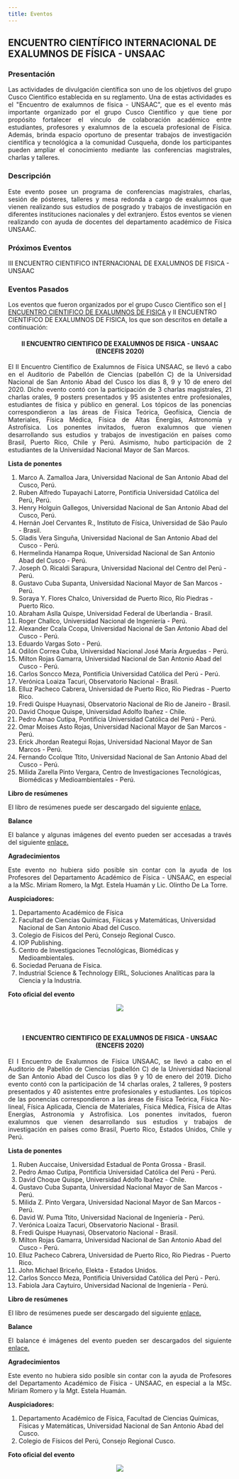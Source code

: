 ```yaml
---
title: Eventos
---
```


## **ENCUENTRO CIENTÍFICO INTERNACIONAL DE EXALUMNOS DE FÍSICA - UNSAAC**

### **Presentación**
<p style='text-align: justify;'> Las actividades de divulgación científica son uno de los objetivos del grupo Cusco Científico establecida en su reglamento. Una de estas actividades es el "Encuentro de exalumnos de física - UNSAAC", que es el evento más importante organizado por el grupo Cusco Científico y que tiene por propósito fortalecer el vínculo de colaboración académico entre estudiantes, profesores y exalumnos de la escuela profesional de Física. Además, brinda espacio oportuno de presentar trabajos de investigación científica y tecnológica a la comunidad Cusqueña, donde los participantes pueden ampliar el conocimiento mediante las conferencias magistrales, charlas y talleres. </p>

### **Descripción**

<p style='text-align: justify;'> Este evento posee un programa de conferencias magistrales, charlas, sesión de pósteres, talleres y mesa redonda a cargo de exalumnos que vienen realizando sus estudios de posgrado y trabajos de investigación en diferentes instituciones nacionales y del extranjero. Estos eventos se vienen realizando con ayuda de docentes del departamento académico de Física UNSAAC.</p>

### Próximos Eventos

III ENCUENTRO CIENTIFICO INTERNACIONAL DE EXALUMNOS DE FISICA - UNSAAC

<!--[Link de inscripción](https://docs.google.com/forms/d/e/1FAIpQLScDOYWfKQJMzF0tG4nuV0miR1KvWN35XfXTssgq9pKAFtfp0g/viewform)-->

<section>
  <h3>Eventos Pasados</h3>
</section>

Los eventos que fueron organizados por el grupo Cusco Científico son el <a href="#primer">I ENCUENTRO CIENTIFICO DE EXALUMNOS DE FISICA</a>  y II ENCUENTRO CIENTIFICO DE EXALUMNOS DE FISICA, los que son descritos en detalle a continuación: 

<!--<ul style="list-style-type:disc;"> -->
<!--<li><b>II ENCUENTRO CIENTIFICO DE EXALUMNOS DE FISICA - UNSAAC (ENCEFIS 2020)</b></li>-->

<section>
<center><h4 id="segundo">II ENCUENTRO CIENTIFICO DE EXALUMNOS DE FISICA - UNSAAC (ENCEFIS 2020)</h4></center>
</section>

<p style='text-align: justify;'>El II Encuentro Científico de Exalumnos de Física UNSAAC, se llevó a cabo en el Auditorio de Pabellón de Ciencias (pabellón C) de la Universidad Nacional de San Antonio Abad del Cusco los días 8, 9 y 10 de enero del 2020. Dicho evento contó con la participación de 3 charlas magistrales, 21 charlas orales, 9 posters presentados y 95 asistentes entre profesionales, estudiantes de física y público en general. Los tópicos de las ponencias correspondieron a las áreas de Física Teórica, Geofísica, Ciencia de Materiales, Física Médica, Física de Altas Energías, Astronomía y Astrofísica. Los ponentes invitados, fueron exalumnos que vienen desarrollando sus estudios y trabajos de investigación en países como Brasil, Puerto Rico, Chile y Perú. Asimismo, hubo participación de 2 estudiantes de la Universidad Nacional Mayor de San Marcos.</p>

<p style='text-align: justify;'><b>Lista de ponentes</b><br>
<ol>
<li>Marco A. Zamalloa Jara, Universidad Nacional de San Antonio Abad del Cusco, Perú.</li>
<li>Ruben Alfredo Tupayachi Latorre, Pontificia Universidad Católica del Perú, Perú.</li>
<li>Henry Holguin Gallegos, Universidad Nacional de San Antonio Abad del Cusco, Perú.</li>
<li>Hernán Joel Cervantes R., Instituto de Física, Universidad de São Paulo - Brasil.</li>
<li>Gladis Vera Singuña, Universidad Nacional de San Antonio Abad del Cusco - Perú.</li>
<li>Hermelinda Hanampa Roque, Universidad Nacional de San Antonio Abad del Cusco - Perú.</li>
<li>Joseph O. Ricaldi Sarapura, Universidad Nacional del Centro del Perú - Perú.</li>
<li>Gustavo Cuba Supanta, Universidad Nacional Mayor de San Marcos - Perú.</li>
<li> Soraya Y. Flores Chalco, Universidad de Puerto Rico, Río Piedras - Puerto Rico.</li>
<li> Abraham Aslla Quispe, Universidad Federal de Uberlandia - Brasil.</li>
<li> Roger Challco, Universidad Nacional de Ingeniería - Perú.</li>
<li> Alexander Ccala Ccopa, Universidad Nacional de San Antonio Abad del Cusco - Perú.</li>
<li> Eduardo Vargas Soto - Perú.</li>
<li> Odilón Correa Cuba, Universidad Nacional José María Arguedas - Perú.</li>
<li> Milton Rojas Gamarra, Universidad Nacional de San Antonio Abad del Cusco - Perú.</li>
<li> Carlos Soncco Meza, Pontificia Universidad Católica del Perú - Perú.</li>
<li> Verónica Loaiza Tacuri, Observatorio Nacional - Brasil.</li>
<li> Elluz Pacheco Cabrera, Universidad de Puerto Rico, Rio Piedras - Puerto Rico.</li>
<li> Fredi Quispe Huaynasi, Observatorio Nacional de Rio de Janeiro - Brasil.</li>
<li> David Choque Quispe, Universidad Adolfo Ibañez - Chile.</li>
<li> Pedro Amao Cutipa, Pontificia Universidad Católica del Perú - Perú.</li>
<li> Omar Moises Asto Rojas, Universidad Nacional Mayor de San Marcos - Perú.</li>
<li> Erick Jhordan Reategui Rojas, Universidad Nacional Mayor de San Marcos - Perú.</li>
<li> Fernando Ccolque Ttito, Universidad Nacional de San Antonio Abad del Cusco - Perú.</li>
<li> Milida Zarella Pinto Vergara, Centro de Investigaciones Tecnológicas, Biomédicas y Medioambientales - Perú.</li>
</ol></p>


<b>Libro de resúmenes</b>

<p style='text-align: justify;'>El libro de resúmenes puede ser descargado del siguiente <a href="https://www.dropbox.com/s/wa05dfyq3om4ehf/libro_resumenes_encefis_2020.pdf?dl=0">enlace.</a></p>

<b>Balance</b><br>

<p style='text-align: justify;'>El balance y algunas imágenes del evento pueden ser accesadas a través del siguiente <a href="https://www.dropbox.com/s/lpc0oaxw7u17bx4/Balance-encefis-2020.pdf?dl=0">enlace.</a></p>

<b>Agradecimientos</b>

<p style='text-align: justify;'>Este evento no hubiera sido posible sin contar con la ayuda de los Profesores del Departamento Académico de Física - UNSAAC, en especial a la MSc. Miriam Romero, la Mgt. Estela Huamán y Lic. Olintho De La Torre.</p>

<b>Auspiciadores:</b>
<p style='text-align: justify;'>
<ol>
<li>Departamento Académico de Física</li>
<li>Facultad de Ciencias Químicas, Físicas y Matemáticas, Universidad Nacional de San Antonio Abad del Cusco.</li>
<li>Colegio de Físicos del Perú, Consejo Regional Cusco.</li>
<li>IOP Publishing.</li>
<li>Centro de Investigaciones Tecnológicas, Biomédicas y Medioambientales.</li>
<li>Sociedad Peruana de Física.</li>
<li>Industrial Science & Technology EIRL, Soluciones Analíticas para la Ciencia y la Industria.</li>
</ol></p>

<b>Foto oficial del evento</b><br>

<p align="center"> 
<img src="../img/encefis/Foto_oficial_encefis-2020.jpg">
</p><br>

<section>
<center><h4 id="primer">I ENCUENTRO CIENTIFICO DE EXALUMNOS DE FISICA - UNSAAC (ENCEFIS 2020)</h4></center>
</section>

<p style='text-align: justify;'> El I Encuentro de Exalumnos de Física UNSAAC, se llevó a cabo en el Auditorio de Pabellón de Ciencias (pabellón C) de la Universidad Nacional de San Antonio Abad del Cusco los días 9 y 10 de enero del 2019. Dicho evento contó con la participación de 14 charlas orales, 2 talleres, 9 posters presentados y 40 asistentes entre profesionales y estudiantes. Los tópicos de las ponencias correspondieron a las áreas de Física Teórica, Física No-lineal, Física Aplicada, Ciencia de Materiales, Física Médica, Física de Altas Energías, Astronomía y Astrofísica. Los ponentes invitados, fueron exalumnos que vienen desarrollando sus estudios y trabajos de investigación en países como Brasil, Puerto Rico, Estados Unidos, Chile y Perú.</p>

<p style='text-align: justify;'><b>Lista de ponentes</b><br>
<ol>
<li>Ruben Auccaise, Universidad Estadual de Ponta Grossa - Brasil.</li>
<li>Pedro Amao Cutipa, Pontificia Universidad Católica del Perú - Perú.</li>
<li>David Choque Quispe, Universidad Adolfo Ibañez - Chile.</li>
<li>Gustavo Cuba Supanta, Universidad Nacional Mayor de San Marcos - Perú.</li>
<li>Milida Z. Pinto Vergara, Universidad Nacional Mayor de San Marcos - Perú.</li>
<li>David W. Puma Ttito, Universidad Nacional de Ingeniería - Perú.</li>
<li>Verónica Loaiza Tacuri, Observatorio Nacional - Brasil.</li>
<li>Fredi Quispe Huaynasi, Observatorio Nacional - Brasil.</li>
<li>Milton Rojas Gamarra, Universidad Nacional de San Antonio Abad del Cusco - Perú.</li>
<li> Elluz Pacheco Cabrera, Universidad de Puerto Rico, Rio Piedras - Puerto Rico.</li>
<li> John Michael Briceño, Elekta - Estados Unidos.</li>
<li> Carlos Soncco Meza, Pontificia Universidad Católica del Perú - Perú.</li>
<li> Fabiola Jara Caytuiro, Universidad Nacional de Ingeniería - Perú.</li>
</ol></p>

<b>Libro de resúmenes</b><br>

<p style='text-align: justify;'>El libro de resúmenes puede ser descargado del siguiente <a href="https://www.dropbox.com/s/7mxfdk5zgwgue6e/libro_resumenes_encefis_2019.pdf?dl=0">enlace.</a></p>

<b>Balance</b><br>

<p style='text-align: justify;'>El balance é imágenes del evento pueden ser descargados del siguiente <a href="https://www.dropbox.com/s/szxdl9qdokucny9/Balance-encefis-2019.pdf?dl=0">enlace.</a></p>

<b>Agradecimientos</b>
<p style='text-align: justify;'>Este evento no hubiera sido posible sin contar con la ayuda de Profesores del Departamento Académico de Física - UNSAAC, en especial a la MSc. Miriam Romero y la Mgt. Estela Huamán.</p> 

<b>Auspiciadores:</b>
<p style='text-align: justify;'>
<ol>
<li>Departamento Académico de Física, Facultad de Ciencias Químicas, Físicas y Matemáticas, Universidad Nacional de San Antonio Abad del Cusco.</li>
<li>Colegio de Físicos del Perú, Consejo Regional Cusco.</li>
</ol></p>

<b>Foto oficial del evento</b>

<p align="center"> 
<img src="../img/encefis/Foto_oficial_encefis-2019.png">
</p>